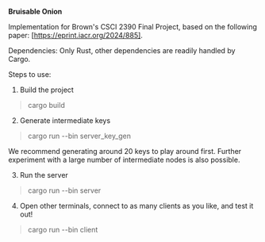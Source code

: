 **Bruisable Onion**

Implementation for Brown's CSCI 2390 Final Project, based on the following paper: [https://eprint.iacr.org/2024/885].

Dependencies:
Only Rust, other dependencies are readily handled by Cargo.

Steps to use:
1. Build the project
> cargo build
2. Generate intermediate keys
> cargo run --bin server_key_gen

We recommend generating around 20 keys to play around first. Further experiment with a large number of intermediate nodes is also possible.

3. Run the server
> cargo run --bin server
4. Open other terminals, connect to as many clients as you like, and test it out!
> cargo run --bin client
